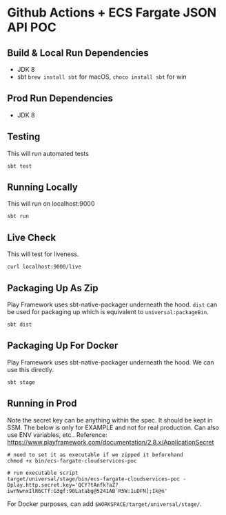 Github Actions + ECS Fargate JSON API POC
==========


## Build & Local Run Dependencies
* JDK 8
* sbt `brew install sbt` for macOS, `choco install sbt` for win

## Prod Run Dependencies
* JDK 8

## Testing
This will run automated tests
```shell
sbt test
```

## Running Locally
This will run on localhost:9000
```shell
sbt run
```

## Live Check
This will test for liveness.
```
curl localhost:9000/live
```

## Packaging Up As Zip
Play Framework uses sbt-native-packager underneath the hood. `dist` can be used for packaging up which is equivalent to `universal:packageBin`.
```shell
sbt dist
```

## Packaging Up For Docker
Play Framework uses sbt-native-packager underneath the hood. We can use this directly.
```shell
sbt stage
```

## Running in Prod
Note the secret key can be anything within the spec. It should be kept in SSM. The below is only for EXAMPLE and not for real production. Can also use ENV variables, etc..
Reference: https://www.playframework.com/documentation/2.8.x/ApplicationSecret

```shell
# need to set it as executable if we zipped it beforehand
chmod +x bin/ecs-fargate-cloudservices-poc

# run executable script
target/universal/stage/bin/ecs-fargate-cloudservices-poc -Dplay.http.secret.key='QCY?tAnfk?aZ?iwrNwnxIlR6CTf:G3gf:90Latabg@5241AB`R5W:1uDFN];Ik@n'
```

For Docker purposes, can add `$WORKSPACE/target/universal/stage/`.
